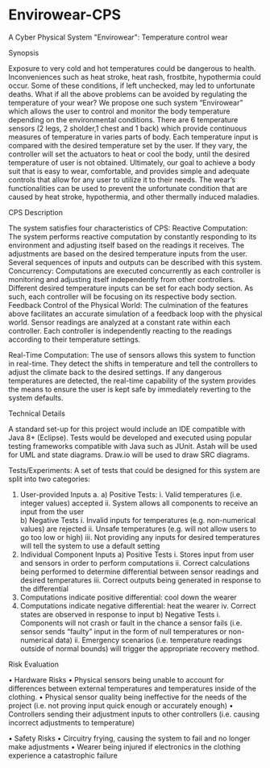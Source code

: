 # Envirowear-CPS
A Cyber Physical System "Envirowear": Temperature control wear

Synopsis 

Exposure to very cold and hot temperatures could be dangerous to health. Inconveniences such as heat stroke, heat rash, frostbite, hypothermia could occur. Some of 
these conditions, if left unchecked, may led to unfortunate deaths. What if all the above problems can be avoided by regulating the temperature of your wear?
We propose one such system “Envirowear” which allows the user to control and monitor the body temperature depending on the environmental conditions. There are 6 
temperature sensors (2 legs, 2 sholder,1 chest and 1 back) which provide continuous measures of temperature in varies parts of body. Each temperature input is 
compared with the desired temperature set by the user. If they vary, the controller will set the actuators to heat or cool the body, until the desired temperature 
of user is not obtained. Ultimately, our goal to achieve a body suit that is easy to wear, comfortable, and provides simple and adequate controls that allow for any 
user to utilize it to their needs. The wear’s functionalities can be used to prevent the unfortunate condition that are caused by heat stroke, hypothermia, and 
other thermally induced maladies.

CPS Description

The system satisfies four characteristics of CPS:
Reactive Computation: The system performs reactive computation by constantly responding to its environment and adjusting itself based on the readings it receives.
The adjustments are based on the desired temperature inputs from the user. Several sequences of inputs and outputs can be described with this system.   
Concurrency: Computations are executed concurrently as each controller is monitoring and adjusting itself independently from other controllers.  Different desired 
temperature inputs can be set for each body section. As such, each controller will be focusing on its respective body section. 
Feedback Control of the Physical World: The culmination of the features above facilitates an accurate simulation of a feedback loop with the physical world. Sensor 
readings are analyzed at a constant rate within each controller. Each controller is independently reacting to the readings according to their temperature settings. 

Real-Time Computation: The use of sensors allows this system to function in real-time. They detect the shifts in temperature and tell the controllers to adjust the 
climate back to the desired settings. If any dangerous temperatures are detected, the real-time capability of the system provides the means to ensure the user is 
kept safe by immediately reverting to the system defaults.  

Technical Details

A standard set-up for this project would include an IDE compatible with Java 8+ (Eclipse). Tests would be developed and executed using popular testing frameworks 
compatible with Java such as JUnit. Astah will be used for UML and state diagrams. Draw.io will be used to draw SRC diagrams.

Tests/Experiments:
A set of tests that could be designed for this system are split into two categories:
1.	User-provided Inputs a.
a)	Positive Tests:
i.	Valid temperatures (i.e. integer values) accepted 
ii.	System allows all components to receive an input from the user  
b)	Negative Tests 
i.	Invalid inputs for temperatures (e.g. non-numerical values) are rejected 
ii.	Unsafe temperatures (e.g. will not allow users to go too low or high)
iii.	Not providing any inputs for desired temperatures will tell the system to use a default setting
2.	Individual Component Inputs 
a)	Positive Tests 
i.	Stores input from user and sensors in order to perform computations 
ii.	Correct calculations being performed to determine differential between sensor readings and desired temperatures 
iii.	Correct outputs being generated in response to the differential 
1.	 Computations indicate positive differential: cool down the wearer 
2.	Computations indicate negative differential: heat the wearer 
iv.	Correct states are observed in response to input 
b)	Negative Tests 
i.	Components will not crash or fault in the chance a sensor fails (i.e. sensor sends “faulty” input in the form of null temperatures or non-numerical data) 
ii.	Emergency scenarios (i.e. temperature readings outside of normal bounds) will trigger the appropriate recovery method.

Risk Evaluation

•	Hardware Risks
•	Physical sensors being unable to account for differences between external temperatures and temperatures inside of the clothing.
•	Physical sensor quality being ineffective for the needs of the project (i.e. not proving input quick enough or accurately enough) 
•	Controllers sending their adjustment inputs to other controllers (i.e. causing incorrect adjustments to temperature) 

•	Safety Risks 
•	Circuitry frying, causing the system to fail and no longer make adjustments 
•	Wearer being injured if electronics in the clothing experience a catastrophic failure 




